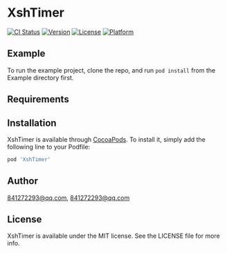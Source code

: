 # XshTimer

[![CI Status](http://img.shields.io/travis/841272293@qq.com/XshTimer.svg?style=flat)](https://travis-ci.org/841272293@qq.com/XshTimer)
[![Version](https://img.shields.io/cocoapods/v/XshTimer.svg?style=flat)](http://cocoapods.org/pods/XshTimer)
[![License](https://img.shields.io/cocoapods/l/XshTimer.svg?style=flat)](http://cocoapods.org/pods/XshTimer)
[![Platform](https://img.shields.io/cocoapods/p/XshTimer.svg?style=flat)](http://cocoapods.org/pods/XshTimer)

## Example

To run the example project, clone the repo, and run `pod install` from the Example directory first.

## Requirements

## Installation

XshTimer is available through [CocoaPods](http://cocoapods.org). To install
it, simply add the following line to your Podfile:

```ruby
pod 'XshTimer'
```

## Author

841272293@qq.com, 841272293@qq.com

## License

XshTimer is available under the MIT license. See the LICENSE file for more info.
